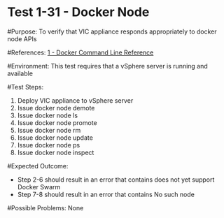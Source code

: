 Test 1-31 - Docker Node
=======

#Purpose:
To verify that VIC appliance responds appropriately to docker node APIs

#References:
[1 - Docker Command Line Reference](https://docs.docker.com/engine/reference/commandline/node/)

#Environment:
This test requires that a vSphere server is running and available

#Test Steps:
1. Deploy VIC appliance to vSphere server
2. Issue docker node demote
3. Issue docker node ls
4. Issue docker node promote
5. Issue docker node rm
6. Issue docker node update
7. Issue docker node ps
8. Issue docker node inspect

#Expected Outcome:
* Step 2-6 should result in an error that contains does not yet support Docker Swarm
* Step 7-8 should result in an error that contains No such node

#Possible Problems:
None
